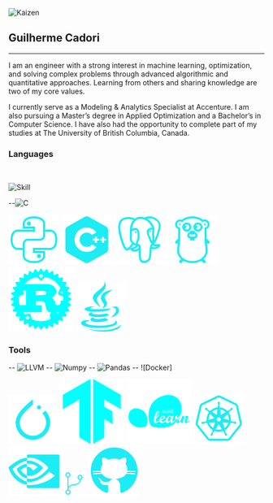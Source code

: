 ![Kaizen](https://raw.githubusercontent.com/guilhermecadori/imagesRepo/refs/heads/main/Kaizen_edit-2-Resized.svg) 

## Guilherme Cadori
***
I am an engineer with a strong interest in machine learning, optimization, and solving complex problems through advanced algorithmic and quantitative approaches. Learning from others and sharing knowledge are two of my core values.

I currently serve as a Modeling & Analytics Specialist at Accenture. I am also pursuing a Master’s degree in Applied Optimization and a Bachelor’s in Computer Science. I have also had the opportunity to complete part of my studies at The University of British Columbia, Canada. 


### Languages

![]()

![Skill](https://www.codewars.com/users/guilhermecadori/badges/small)

--![C]()

![Python](https://raw.githubusercontent.com/guilhermecadori/imagesRepo/refs/heads/main/icons8-python.svg)
![Cpp](https://github.com/guilhermecadori/imagesRepo/blob/main/icons8-c%2B%2B-50.svg)
![PostgreSQL](https://github.com/guilhermecadori/imagesRepo/blob/main/icons8-postgresql-50.svg)
![Go](https://raw.githubusercontent.com/guilhermecadori/imagesRepo/refs/heads/main/icons8-golang-50.svg)
![Rust](https://raw.githubusercontent.com/guilhermecadori/imagesRepo/refs/heads/main/rust-svgrepo-com.svg)
![JavaScript](https://raw.githubusercontent.com/guilhermecadori/imagesRepo/refs/heads/main/icons8-logo-java-coffee-cup-50.svg)


### Tools
-- ![LLVM]()
-- ![Numpy]()
-- ![Pandas]()
-- ![Docker]

![Pytorch](https://raw.githubusercontent.com/guilhermecadori/imagesRepo/refs/heads/main/icons8-lanterna-48.svg)
![TensorFlow](https://raw.githubusercontent.com/guilhermecadori/imagesRepo/refs/heads/main/tensorflow-svgrepo-com.svg)
![scikit-learn](https://raw.githubusercontent.com/guilhermecadori/imagesRepo/refs/heads/main/scikitlearn-svgrepo-com.svg)
![Kubernetes](https://raw.githubusercontent.com/guilhermecadori/imagesRepo/refs/heads/main/icons8-kubernetes-50.svg)
![Cuda](https://raw.githubusercontent.com/guilhermecadori/imagesRepo/refs/heads/main/icons8-nvidia-50.svg)
![Git](https://github.com/guilhermecadori/imagesRepo/blob/main/icons8-divis%C3%A3o-de-c%C3%B3digo-50.png)
![Github](https://github.com/guilhermecadori/imagesRepo/blob/main/icons8-github-50.svg)



